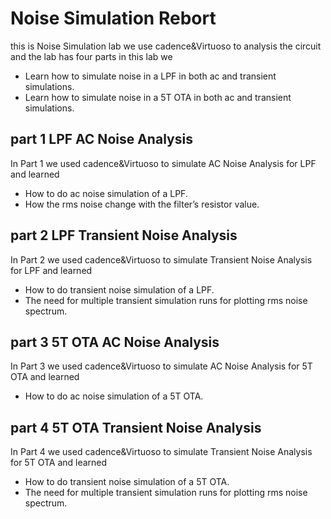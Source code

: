 # Noise Simulation Rebort 
this is Noise Simulation lab we use cadence&Virtuoso to analysis the circuit and the lab has four parts
in this lab we
- Learn how to simulate noise in a LPF in both ac and transient simulations.
- Learn how to simulate noise in a 5T OTA in both ac and transient simulations.


## part 1 LPF AC Noise Analysis
In Part 1 we used cadence&Virtuoso to simulate AC Noise Analysis for LPF and learned
- How to do ac noise simulation of a LPF.
- How the rms noise change with the filter’s resistor value.

## part 2 LPF Transient Noise Analysis
In Part 2 we used cadence&Virtuoso to simulate Transient Noise Analysis for LPF and learned
- How to do transient noise simulation of a LPF.
- The need for multiple transient simulation runs for plotting rms noise spectrum.

## part 3 5T OTA AC Noise Analysis
In Part 3 we used cadence&Virtuoso to simulate AC Noise Analysis for 5T OTA and learned
- How to do ac noise simulation of a 5T OTA.

## part 4 5T OTA Transient Noise Analysis
In Part 4 we used cadence&Virtuoso to simulate Transient Noise Analysis for 5T OTA and learned
- How to do transient noise simulation of a 5T OTA.
- The need for multiple transient simulation runs for plotting rms noise spectrum.

